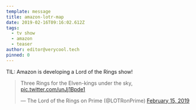 ```yaml
---
template: message
title: amazon-lotr-map
date: 2019-02-16T09:16:02.612Z
tags:
  - tv show
  - amazon
  - teaser
author: editor@verycool.tech
pinned: 0
---
```

TIL: Amazon is developing a Lord of the Rings show!

<blockquote class="twitter-tweet"><p lang="en" dir="ltr">Three Rings for the Elven-kings under the sky, <a href="https://t.co/unJj1Bpde1">pic.twitter.com/unJj1Bpde1</a></p>&mdash; The Lord of the Rings on Prime (@LOTRonPrime) <a href="https://twitter.com/LOTRonPrime/status/1096408805905117185?ref_src=twsrc%5Etfw">February 15, 2019</a></blockquote> <script async src="https://platform.twitter.com/widgets.js" charset="utf-8"></script> 
